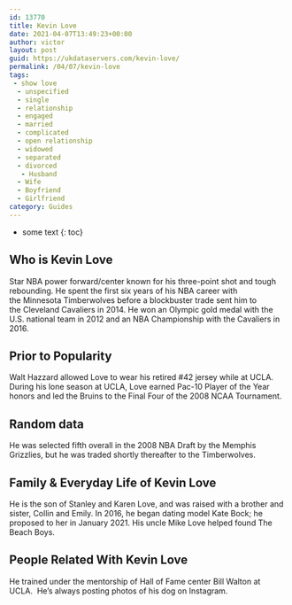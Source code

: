 ```yaml
---
id: 13770
title: Kevin Love
date: 2021-04-07T13:49:23+00:00
author: victor
layout: post
guid: https://ukdataservers.com/kevin-love/
permalink: /04/07/kevin-love
tags:
 - show love
  - unspecified
  - single
  - relationship
  - engaged
  - married
  - complicated
  - open relationship
  - widowed
  - separated
  - divorced
   - Husband
  - Wife
  - Boyfriend
  - Girlfriend
category: Guides
---
```


* some text
{: toc}


## Who is Kevin Love



Star NBA power forward/center known for his three-point shot and tough rebounding. He spent the first six years of his NBA career with the Minnesota Timberwolves before a blockbuster trade sent him to the Cleveland Cavaliers in 2014. He won an Olympic gold medal with the U.S. national team in 2012 and an NBA Championship with the Cavaliers in 2016.

                
                
                
## Prior to Popularity



Walt Hazzard allowed Love to wear his retired #42 jersey while at UCLA. During his lone season at UCLA, Love earned Pac-10 Player of the Year honors and led the Bruins to the Final Four of the 2008 NCAA Tournament. 

                
                
                
## Random data



He was selected fifth overall in the 2008 NBA Draft by the Memphis Grizzlies, but he was traded shortly thereafter to the Timberwolves. 

                
                
                
## Family & Everyday Life of Kevin Love



He is the son of Stanley and Karen Love, and was raised with a brother and sister, Collin and Emily. In 2016, he began dating model Kate Bock; he proposed to her in January 2021. His uncle Mike Love helped found The Beach Boys. 

                
                
                
## People Related With Kevin Love



He trained under the mentorship of Hall of Fame center Bill Walton at UCLA.  He&#8217;s always posting photos of his dog on Instagram.

                
              
            
          
          
          